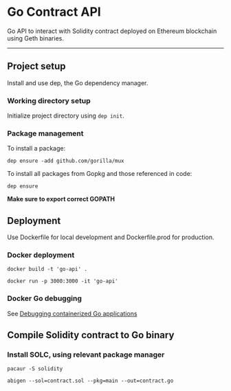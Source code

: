 # Go Contract API

Go API to interact with Solidity contract deployed on Ethereum blockchain using Geth binaries.

---

## Project setup

Install and use dep, the Go dependency manager.

### Working directory setup

Initialize project directory using `dep init`.

### Package management

To install a package:

`dep ensure -add github.com/gorilla/mux`

To install all packages from Gopkg and those referenced in code:

`dep ensure`

**Make sure to export correct GOPATH**

## Deployment

Use Dockerfile for local development and Dockerfile.prod for production.

### Docker deployment

`docker build -t 'go-api' .`

`docker run -p 3000:3000 -it 'go-api'`

### Docker Go debugging

See [Debugging containerized Go applications](https://blog.jetbrains.com/go/2018/04/30/debugging-containerized-go-applications/)

## Compile Solidity contract to Go binary

### Install SOLC, using relevant package manager

`pacaur -S solidity`

`abigen --sol=contract.sol --pkg=main --out=contract.go`


